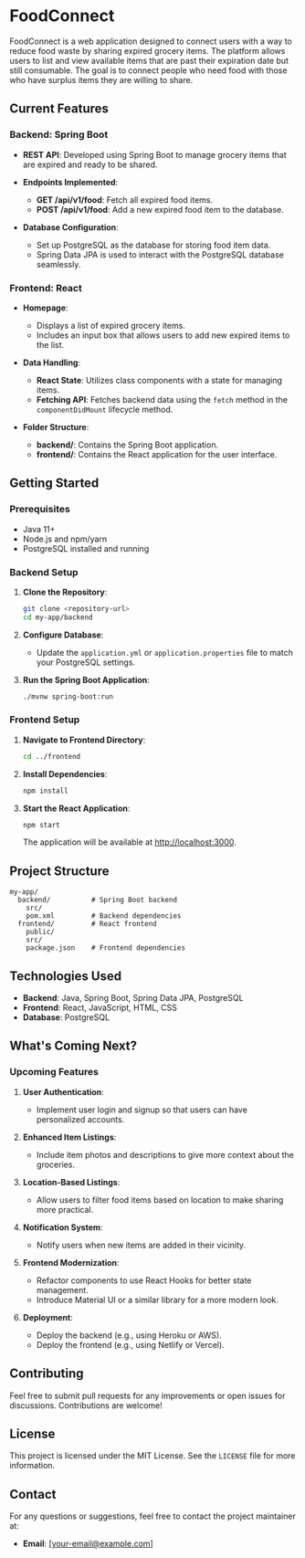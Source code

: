 
# **FoodConnect**

FoodConnect is a web application designed to connect users with a way to reduce food waste by sharing expired grocery items. The platform allows users to list and view available items that are past their expiration date but still consumable. The goal is to connect people who need food with those who have surplus items they are willing to share.

## **Current Features**

### **Backend: Spring Boot**
- **REST API**: Developed using Spring Boot to manage grocery items that are expired and ready to be shared.
- **Endpoints Implemented**:
  - **GET /api/v1/food**: Fetch all expired food items.
  - **POST /api/v1/food**: Add a new expired food item to the database.
  
- **Database Configuration**: 
  - Set up PostgreSQL as the database for storing food item data.
  - Spring Data JPA is used to interact with the PostgreSQL database seamlessly.
  
### **Frontend: React**
- **Homepage**:
  - Displays a list of expired grocery items.
  - Includes an input box that allows users to add new expired items to the list.
  
- **Data Handling**:
  - **React State**: Utilizes class components with a state for managing items.
  - **Fetching API**: Fetches backend data using the `fetch` method in the `componentDidMount` lifecycle method.
  
- **Folder Structure**:
  - **backend/**: Contains the Spring Boot application.
  - **frontend/**: Contains the React application for the user interface.

## **Getting Started**

### **Prerequisites**
- Java 11+
- Node.js and npm/yarn
- PostgreSQL installed and running

### **Backend Setup**
1. **Clone the Repository**:
   ```bash
   git clone <repository-url>
   cd my-app/backend
   ```

2. **Configure Database**:
   - Update the `application.yml` or `application.properties` file to match your PostgreSQL settings.

3. **Run the Spring Boot Application**:
   ```bash
   ./mvnw spring-boot:run
   ```

### **Frontend Setup**
1. **Navigate to Frontend Directory**:
   ```bash
   cd ../frontend
   ```

2. **Install Dependencies**:
   ```bash
   npm install
   ```

3. **Start the React Application**:
   ```bash
   npm start
   ```
   The application will be available at [http://localhost:3000](http://localhost:3000).

## **Project Structure**
```
my-app/
  backend/          # Spring Boot backend
    src/
    pom.xml         # Backend dependencies
  frontend/         # React frontend
    public/
    src/
    package.json    # Frontend dependencies
```

## **Technologies Used**
- **Backend**: Java, Spring Boot, Spring Data JPA, PostgreSQL
- **Frontend**: React, JavaScript, HTML, CSS
- **Database**: PostgreSQL

## **What's Coming Next?**

### **Upcoming Features**
1. **User Authentication**:
   - Implement user login and signup so that users can have personalized accounts.

2. **Enhanced Item Listings**:
   - Include item photos and descriptions to give more context about the groceries.

3. **Location-Based Listings**:
   - Allow users to filter food items based on location to make sharing more practical.

4. **Notification System**:
   - Notify users when new items are added in their vicinity.

5. **Frontend Modernization**:
   - Refactor components to use React Hooks for better state management.
   - Introduce Material UI or a similar library for a more modern look.

6. **Deployment**:
   - Deploy the backend (e.g., using Heroku or AWS).
   - Deploy the frontend (e.g., using Netlify or Vercel).
   
## **Contributing**
Feel free to submit pull requests for any improvements or open issues for discussions. Contributions are welcome!

## **License**
This project is licensed under the MIT License. See the `LICENSE` file for more information.

## **Contact**
For any questions or suggestions, feel free to contact the project maintainer at:

- **Email**: [your-email@example.com]
